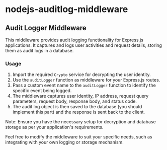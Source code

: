 # nodejs-auditlog-middleware

## Audit Logger Middleware

This middleware provides audit logging functionality for Express.js applications. It captures and logs user activities and request details, storing them as audit logs in a database.

### Usage

1. Import the required `Crypto` service for decrypting the user identity.
2. Use the `auditLogger` function as middleware for your Express.js routes.
3. Pass a custom event name to the `auditLogger` function to identify the specific event being logged.
4. The middleware captures user identity, IP address, request query parameters, request body, response body, and status code.
5. The audit log object is then saved to the database (you should implement this part) and the response is sent back to the client.

Note: Ensure you have the necessary setup for decryption and database storage as per your application's requirements.

Feel free to modify the middleware to suit your specific needs, such as integrating with your own logging or storage mechanism.
